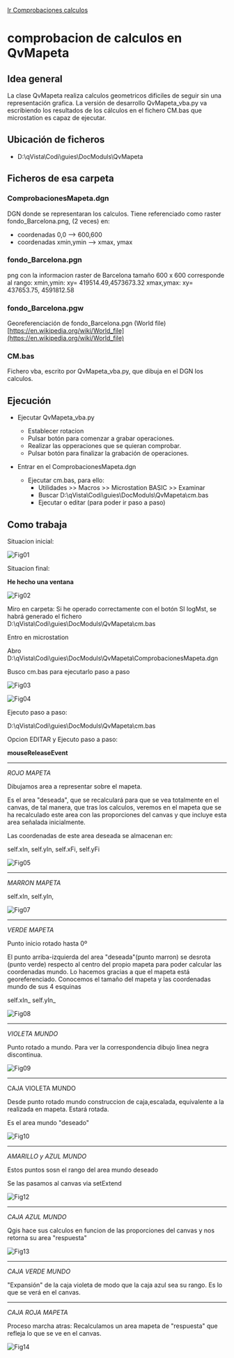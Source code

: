 <!-- para comentarios
-->
[Ir Comprobaciones calculos](./moduls.QvMapeta.md)   ﻿
﻿
#  comprobacion de calculos en QvMapeta

## Idea general
La clase QvMapeta realiza calculos geometricos dificiles de seguir sin una representación grafica. La versión de desarrollo QvMapeta_vba.py va escribiendo los resultados de los cálculos en el fichero CM.bas que microstation es capaz de ejecutar.


## Ubicación de ficheros
 - D:\qVista\Codi\guies\DocModuls\QvMapeta

## Ficheros de esa carpeta

### ComprobacionesMapeta.dgn

DGN donde se representaran los calculos.
Tiene referenciado como raster fondo_Barcelona.png, (2 veces) en: 
   - coordenadas 0,0   --> 600,600
   - coordenadas xmin,ymin  --> xmax, ymax

### fondo_Barcelona.pgn
png con la informacion raster de Barcelona
tamaño 600 x 600
corresponde al rango:
xmin,ymin:   xy= 419514.49,4573673.32
xmax,ymax: xy= 437653.75, 4591812.58

### fondo_Barcelona.pgw
Georeferenciación de fondo_Barcelona.pgn (World file)
[https://en.wikipedia.org/wiki/World_file](https://en.wikipedia.org/wiki/World_file)

### CM.bas
Fichero vba, escrito por QvMapeta_vba.py, que dibuja en el DGN los calculos.

## Ejecución

 - Ejecutar QvMapeta_vba.py
	 - Establecer rotacion
	 - Pulsar botón para comenzar a grabar operaciones.
	 - Realizar las opperaciones que se quieran comprobar.
	 - Pulsar botón para finalizar la grabación de operaciones.
	
- Entrar en el ComprobacionesMapeta.dgn
	- Ejecutar cm.bas, para ello:
		- Utilidades >> Macros >>  Microstation BASIC >> Examinar
		- Buscar D:\qVista\Codi\guies\DocModuls\QvMapeta\cm.bas
		- Ejecutar o editar (para poder ir paso a paso)

## Como trabaja
Situacion inicial:

![Fig01](./fig01.png)

Situacion final:

**He hecho una ventana**

![Fig02](./fig02.png)


Miro en carpeta:
Si he operado correctamente con el botón SI logMst, se habrá generado el fichero D:\qVista\Codi\guies\DocModuls\QvMapeta\cm.bas

Entro en microstation

Abro D:\qVista\Codi\guies\DocModuls\QvMapeta\ComprobacionesMapeta.dgn

Busco cm.bas para ejecutarlo paso a paso

![Fig03](./fig03.png)

![Fig04](./fig04.png)

Ejecuto paso a paso:

D:\qVista\Codi\guies\DocModuls\QvMapeta\cm.bas

Opcion EDITAR y Ejecuto paso a paso:

**mouseReleaseEvent**

---
*ROJO MAPETA*

Dibujamos area a representar sobre el mapeta.

Es el area &quot;deseada&quot;, que se recalculará para que se vea totalmente en el canvas, de tal manera, que tras los calculos, veremos en el mapeta que se ha recalculado este area con las proporciones del canvas y que incluye esta area señalada inicialmente.

Las coordenadas de este area deseada se almacenan en:

self.xIn, self.yIn, self.xFi, self.yFi

![Fig05](./fig05.png)

---
*MARRON MAPETA*

self.xIn, self.yIn,

![Fig07](./fig07.png)

---
*VERDE MAPETA*

Punto inicio rotado hasta 0º

El punto arriba-izquierda del area &quot;deseada&quot;(punto marron) se desrota (punto verde) respecto al centro del propio mapeta para poder calcular las coordenadas mundo. Lo hacemos gracias a que el mapeta está georeferenciado. Conocemos el tamaño del mapeta y las coordenadas mundo de sus 4 esquinas

self.xIn\_ self.yIn\_

![Fig08](./fig08.png)

---
*VIOLETA MUNDO*

Punto rotado a mundo. Para ver la correspondencia dibujo linea negra discontinua.

![Fig09](./fig09.png)

---
CAJA VIOLETA MUNDO

Desde punto rotado mundo construccion de caja,escalada, equivalente a la realizada en mapeta. Estará rotada.

Es el area mundo &quot;deseado&quot;

![Fig10](./fig10.png)

---
*AMARILLO y AZUL MUNDO*

Estos puntos sosn el rango del area mundo deseado

Se las pasamos al canvas via setExtend

![Fig12](./fig12.png)

---
*CAJA AZUL MUNDO*

Qgis hace sus calculos en funcion de las proporciones del canvas y nos retorna su area &quot;respuesta&quot;

![Fig13](./fig13.png)

---
*CAJA VERDE MUNDO*

&quot;Expansión&quot; de la caja violeta de modo que la caja azul sea su rango. Es lo que se verá en el canvas.

---
*CAJA ROJA MAPETA*

Proceso marcha atras: Recalculamos un area mapeta de &quot;respuesta&quot; que refleja lo que se ve en el canvas.

![Fig14](./fig14.png)






<!--stackedit_data:
eyJoaXN0b3J5IjpbLTk4NTM0OTU4MCw0MDg0NDI4NjYsLTE2Nz
c4NjI5NDgsMTM5NjczNjE1NywtMTgxNTcwNzU4NiwtMTcyMTE5
MDQyMSwtMTYzOTA4MDI4NywtODQ5MzQ2NDkxLDE3MjE2NDM1ND
ZdfQ==
-->